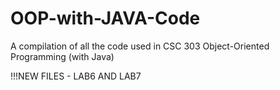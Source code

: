 # OOP-with-JAVA-Code
A compilation of all the code used in CSC 303 Object-Oriented Programming (with Java)

!!!NEW FILES - LAB6 AND LAB7
